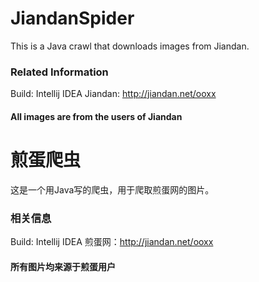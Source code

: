 # JiandanSpider
This is a Java crawl that downloads images from Jiandan.

### Related Information
Build: Intellij IDEA
Jiandan: http://jiandan.net/ooxx

#### All images are from the users of Jiandan

# 煎蛋爬虫
这是一个用Java写的爬虫，用于爬取煎蛋网的图片。

### 相关信息
Build: Intellij IDEA
煎蛋网：http://jiandan.net/ooxx

#### 所有图片均来源于煎蛋用户

